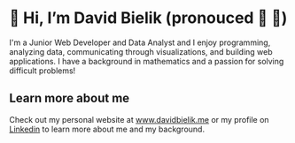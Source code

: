 # 👋 Hi, I’m David Bielik (pronouced 🐝 👅)

I'm a Junior Web Developer and Data Analyst and I enjoy programming, analyzing data, communicating through visualizations, and building web applications. I have a background in mathematics and a passion for solving difficult problems!

## Learn more about me
Check out my personal website at www.davidbielik.me or my profile on <a href="https://www.linkedin.com/in/david-bielik-385186256/">Linkedin</a> to learn more about me and my background.


<!---
dbielik236/dbielik236 is a ✨ special ✨ repository because its `README.md` (this file) appears on your GitHub profile.
You can click the Preview link to take a look at your changes.
--->
